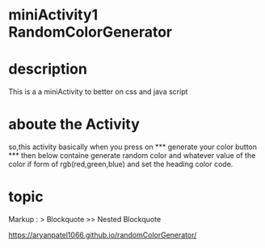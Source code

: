 # miniActivity1 RandomColorGenerator

# description
This is a a miniActivity to better on css and java script 

# aboute the Activity
so,this activity basically when you press on *** generate your color button *** then below containe generate random color and whatever value of the color if form of rgb(red,green,blue) and set the heading color code.

# topic 
Markup :  > Blockquote
          >> Nested Blockquote

https://aryanpatel1066.github.io/randomColorGenerator/
